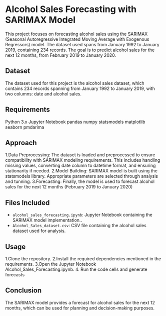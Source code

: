 # Alcohol Sales Forecasting with SARIMAX Model

This project focuses on forecasting alcohol sales using the SARIMAX (Seasonal Autoregressive Integrated Moving Average with Exogenous Regressors) model. The dataset used spans from January 1992 to January 2019, containing 234 records. The goal is to predict alcohol sales for the next 12 months, from February 2019 to January 2020.

## Dataset

The dataset used for this project is the alcohol sales dataset, which contains 234 records spanning from January 1992 to January 2019, with two columns: date and alcohol sales.

## Requirements
Python 3.x
Jupyter Notebook
pandas
numpy
statsmodels
matplotlib
seaborn
pmdarima


## Approach
1.Data Preprocessing: The dataset is loaded and preprocessed to ensure compatibility with SARIMAX modeling requirements. This includes handling missing values, converting date column to datetime format, and ensuring stationarity if needed.
2.Model Building: SARIMAX model is built using the statsmodels library. Appropriate parameters are selected through analysis and tunning.
3.Forecasting: Finally, the model is used to forecast alcohol sales for the next 12 months (February 2019 to January 2020)


## Files Included

- `alcohol_sales_forecasting.ipynb`:  Jupyter Notebook containing the SARIMAX model implementation..
- `Alcohol_Sales_dataset.csv`: CSV file containing the alcohol sales dataset used for analysis.


## Usage
1.Clone the repository.
2.Install the required dependencies mentioned in the requirements.
3.Open the Jupyter Notebook Alcohol_Sales_Forecasting.ipynb.
4. Run the code cells and generate forecasts

## Conclusion

The SARIMAX model provides a forecast for alcohol sales for the next 12 months, which can be used for planning and decision-making purposes.
